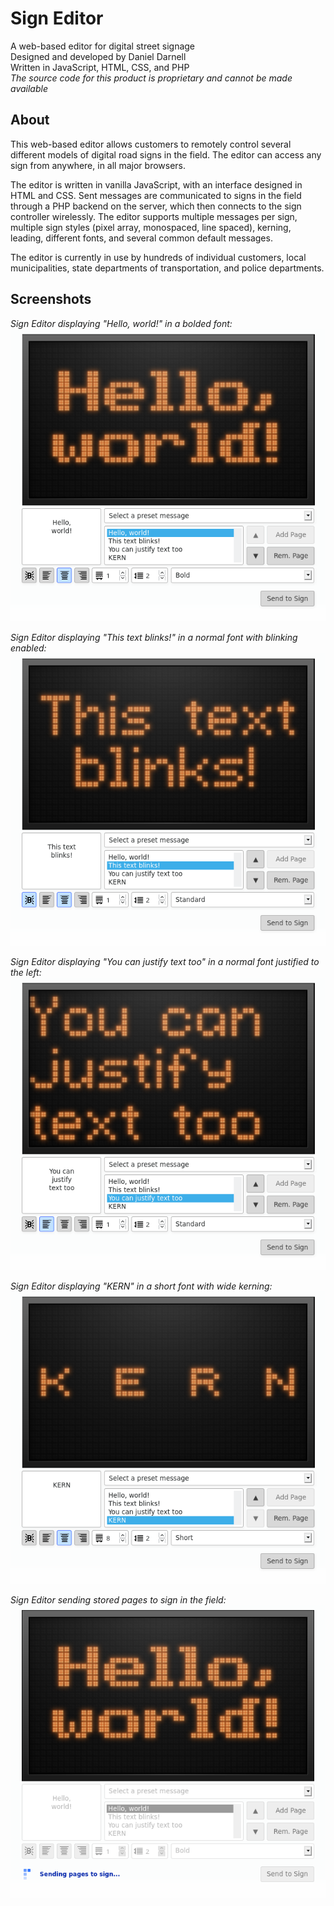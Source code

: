# Sign Editor
A web-based editor for digital street signage  
Designed and developed by Daniel Darnell  
Written in JavaScript, HTML, CSS, and PHP  
*The source code for this product is proprietary and cannot be made available*  

## About
This web-based editor allows customers to remotely control several different models of digital road signs in the field. The editor can access any sign from anywhere, in all major browsers.  
  
The editor is written in vanilla JavaScript, with an interface designed in HTML and CSS. Sent messages are communicated to signs in the field through a PHP backend on the server, which then connects to the sign controller wirelessly. The editor supports multiple messages per sign, multiple sign styles (pixel array, monospaced, line spaced), kerning, leading, different fonts, and several common default messages.
  
The editor is currently in use by hundreds of individual customers, local municipalities, state departments of transportation, and police departments.

## Screenshots
*Sign Editor displaying "Hello, world!" in a bolded font:*  
<img src="/img/page1.png" width="550px">  
  
*Sign Editor displaying "This text blinks!" in a normal font with blinking enabled:*  
<img src="/img/page2.png" width="550px">  
  
*Sign Editor displaying "You can justify text too" in a normal font justified to the left:*  
<img src="/img/page3.png" width="550px">  
  
*Sign Editor displaying "KERN" in a short font with wide kerning:*  
<img src="/img/page4.png" width="550px">  
  
*Sign Editor sending stored pages to sign in the field:*  
<img src="/img/page1-sending.png" width="550px">

